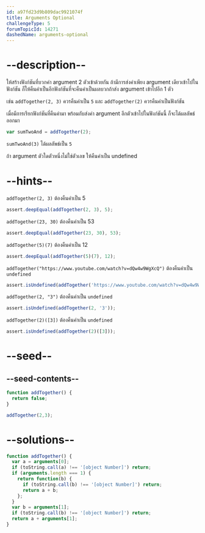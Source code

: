 ```yaml
---
id: a97fd23d9b809dac9921074f
title: Arguments Optional
challengeType: 5
forumTopicId: 14271
dashedName: arguments-optional
---
```


# --description--

ให้สร้างฟังก์ชันที่บวกค่า argument 2 ตัวเข้าด้วยกัน ถ้ามีการส่งค่าเพียง argument เดียวเข้าไปในฟังก์ชัน ก็ให้คืนค่าเป็นอีกฟังก์ชันที่จะคืนค่าเป็นผลบวกถ้าส่ง argument เข้าไปอีก 1 ตัว 

เช่น `addTogether(2, 3)` ควรคืนค่าเป็น `5` และ `addTogether(2)` ควรคืนค่าเป็นฟังก์ชัน

เมื่อมีการเรียกฟังก์ชันที่คืนค่ามา พร้อมกับส่งค่า argument อีกตัวเข้าไปในฟังก์ชันนี้ ก็จะได้ผลลัพธ์ออกมา

```js
var sumTwoAnd = addTogether(2);
```

`sumTwoAnd(3)` ได้ผลลัพธ์เป็น `5`

ถ้า argument ตัวใดตัวหนึ่งไม่ใช่ตัวเลข ให้คืนค่าเป็น undefined

# --hints--

`addTogether(2, 3)` ต้องคืนค่าเป็น 5

```js
assert.deepEqual(addTogether(2, 3), 5);
```

`addTogether(23, 30)` ต้องคืนค่าเป็น 53

```js
assert.deepEqual(addTogether(23, 30), 53);
```

`addTogether(5)(7)` ต้องคืนค่าเป็น 12

```js
assert.deepEqual(addTogether(5)(7), 12);
```

`addTogether("https://www.youtube.com/watch?v=dQw4w9WgXcQ")` ต้องคืนค่าเป็น `undefined`

```js
assert.isUndefined(addTogether('https://www.youtube.com/watch?v=dQw4w9WgXcQ'));
```

`addTogether(2, "3")` ต้องคืนค่าเป็น `undefined`

```js
assert.isUndefined(addTogether(2, '3'));
```

`addTogether(2)([3])` ต้องคืนค่าเป็น `undefined`

```js
assert.isUndefined(addTogether(2)([3]));
```

# --seed--

## --seed-contents--

```js
function addTogether() {
  return false;
}

addTogether(2,3);
```

# --solutions--

```js
function addTogether() {
  var a = arguments[0];
  if (toString.call(a) !== '[object Number]') return;
  if (arguments.length === 1) {
    return function(b) {
      if (toString.call(b) !== '[object Number]') return;
      return a + b;
    };
  }
  var b = arguments[1];
  if (toString.call(b) !== '[object Number]') return;
  return a + arguments[1];
}
```
